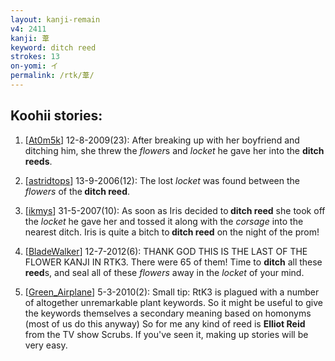 ```yaml
---
layout: kanji-remain
v4: 2411
kanji: 葦
keyword: ditch reed
strokes: 13
on-yomi: イ
permalink: /rtk/葦/
---
```


## Koohii stories: 

1) [<a href="http://kanji.koohii.com/profile/At0m5k">At0m5k</a>] 12-8-2009(23): After breaking up with her boyfriend and ditching him, she threw the <em>flower</em>s and <em>locket</em> he gave her into the <strong>ditch reeds</strong>.

2) [<a href="http://kanji.koohii.com/profile/astridtops">astridtops</a>] 13-9-2006(12): The lost <em>locket</em> was found between the <em>flowers</em> of the<strong> ditch reed</strong>.

3) [<a href="http://kanji.koohii.com/profile/ikmys">ikmys</a>] 31-5-2007(10): As soon as Iris decided to<strong> ditch reed</strong> she took off the <em>locket</em> he gave her and tossed it along with the <em>corsage</em> into the nearest ditch. Iris is quite a bitch to<strong> ditch reed</strong> on the night of the prom!

4) [<a href="http://kanji.koohii.com/profile/BladeWalker">BladeWalker</a>] 12-7-2012(6): THANK GOD THIS IS THE LAST OF THE FLOWER KANJI IN RTK3. There were 65 of them! Time to <strong>ditch</strong> all these <strong>reed</strong>s, and seal all of these <em>flowers</em> away in the <em>locket</em> of your mind.

5) [<a href="http://kanji.koohii.com/profile/Green_Airplane">Green_Airplane</a>] 5-3-2010(2): Small tip: RtK3 is plagued with a number of altogether unremarkable plant keywords. So it might be useful to give the keywords themselves a secondary meaning based on homonyms (most of us do this anyway) So for me any kind of reed is <strong>Elliot Reid</strong> from the TV show Scrubs. If you&#039;ve seen it, making up stories will be very easy.

